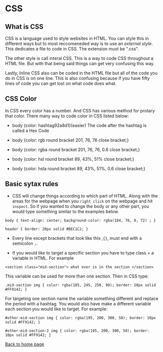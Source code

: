 # CSS

## What is CSS

CSS is a language used to style websites in HTML. You can style this in different ways but to most reccomeneded way is to use an *external style*. This dedicates a file to code in CSS. The extension must be ".css".

The other style is call interal CSS. This is a way to code CSS throughout a HTML file. But with that being said things can get very confusing this way.

Lastly, Inline CSS also can be coded in the HTML file but all of the code you do in CSS is on  one line. This is also confusing because if you have fifty lines of code you can get lost on what code does what.

## CSS Color

 In CSS every color has a number. And CSS has various method for protary that color. There many way to code color in CSS listed below:

- body {color: hashtag92a8d1}(easier)
  The code after the hashtag is called a Hex Code

- body {color: rgb round bracket 201, 76, 76 close bracket;}

- body {color: rgba round bracket 201, 76, 76,  0.6 close bracket;}

- body {color: hsl round bracket 89, 43%, 51% close bracket;}

- body {color: hsla round bracket 89, 43%, 51%,  0.6 close bracket;}

## Basic sytax rules

- CSS will change things according to which part of HTML. Along with the areas for the webpage when you `right click` on the webpage and hit `inspect`. So if you wanted to change the body or any other part, you would type something similar to the examples below.

`body {
    text-align: center;
   background-color: rgba(184, 76, 0, 72) ;
}
`

`header {
    border: 20px solid #BEC1C2;
}`

- Every line except  brackets that look like this ,`{}`, must end with a semicolon `;`.

- If you would like to target a specific section you have to type class = a variable in HTML. For example

`<section class="mid-section">
    what ever is in the section
    </section>`

This variable can be used for more than one section. Then in CSS type:

`.mid-section img {
    color: rgba(185, 245, 250, 98);
    border: 10px solid #FF9142;
}`

For targeting one section name the variable something different and replace the period with a hashtag. You would also have make a different variable each section you would like to target. For example:

`#other-mid-section img {
    color: rgba(195, 200, 300, 50);
    border: 10px solid #FF9142;
}`

`#other-mid-section-2 img {
    color: rgba(195, 200, 300, 50);
    border: 10px solid #FF9142;
}`

[Back to home page](../reading-notes-102d43/README.md)